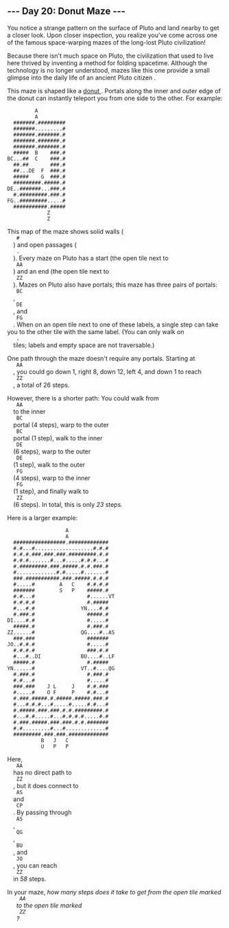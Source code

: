 <article class="day-desc">
 <h2>
  --- Day 20: Donut Maze ---
 </h2>
 <p>
  You notice a strange pattern on the surface of Pluto and land nearby to get a closer look. Upon closer inspection, you realize you've come across one of the famous space-warping mazes of the long-lost Pluto civilization!
 </p>
 <p>
  Because there isn't much space on Pluto, the civilization that used to live here thrived by inventing a method for folding spacetime.  Although the technology is no longer understood, mazes like this one provide a small glimpse into the
  <span title="So really, this puzzle is more archaeology than math, right?">
   daily life of an ancient Pluto citizen
  </span>
  .
 </p>
 <p>
  This maze is shaped like a
  <a href="https://en.wikipedia.org/wiki/Torus">
   donut
  </a>
  . Portals along the inner and outer edge of the donut can instantly teleport you from one side to the other.  For example:
 </p>
 <pre><code>         A           
         A           
  #######.#########  
  #######.........#  
  #######.#######.#  
  #######.#######.#  
  #######.#######.#  
  #####  B    ###.#  
BC...##  C    ###.#  
  ##.##       ###.#  
  ##...DE  F  ###.#  
  #####    G  ###.#  
  #########.#####.#  
DE..#######...###.#  
  #.#########.###.#  
FG..#########.....#  
  ###########.#####  
             Z       
             Z       
</code></pre>
 <p>
  This map of the maze shows solid walls (
  <code>
   #
  </code>
  ) and open passages (
  <code>
   .
  </code>
  ). Every maze on Pluto has a start (the open tile next to
  <code>
   AA
  </code>
  ) and an end (the open tile next to
  <code>
   ZZ
  </code>
  ). Mazes on Pluto also have portals; this maze has three pairs of portals:
  <code>
   BC
  </code>
  ,
  <code>
   DE
  </code>
  , and
  <code>
   FG
  </code>
  . When on an open tile next to one of these labels, a single step can take you to the other tile with the same label. (You can only walk on
  <code>
   .
  </code>
  tiles; labels and empty space are not traversable.)
 </p>
 <p>
  One path through the maze doesn't require any portals.  Starting at
  <code>
   AA
  </code>
  , you could go down 1, right 8, down 12, left 4, and down 1 to reach
  <code>
   ZZ
  </code>
  , a total of 26 steps.
 </p>
 <p>
  However, there is a shorter path:  You could walk from
  <code>
   AA
  </code>
  to the inner
  <code>
   BC
  </code>
  portal (4 steps), warp to the outer
  <code>
   BC
  </code>
  portal (1 step), walk to the inner
  <code>
   DE
  </code>
  (6 steps), warp to the outer
  <code>
   DE
  </code>
  (1 step), walk to the outer
  <code>
   FG
  </code>
  (4 steps), warp to the inner
  <code>
   FG
  </code>
  (1 step), and finally walk to
  <code>
   ZZ
  </code>
  (6 steps). In total, this is only
  <em>
   23
  </em>
  steps.
 </p>
 <p>
  Here is a larger example:
 </p>
 <pre><code>                   A               
                   A               
  #################.#############  
  #.#...#...................#.#.#  
  #.#.#.###.###.###.#########.#.#  
  #.#.#.......#...#.....#.#.#...#  
  #.#########.###.#####.#.#.###.#  
  #.............#.#.....#.......#  
  ###.###########.###.#####.#.#.#  
  #.....#        A   C    #.#.#.#  
  #######        S   P    #####.#  
  #.#...#                 #......VT
  #.#.#.#                 #.#####  
  #...#.#               YN....#.#  
  #.###.#                 #####.#  
DI....#.#                 #.....#  
  #####.#                 #.###.#  
ZZ......#               QG....#..AS
  ###.###                 #######  
JO..#.#.#                 #.....#  
  #.#.#.#                 ###.#.#  
  #...#..DI             BU....#..LF
  #####.#                 #.#####  
YN......#               VT..#....QG
  #.###.#                 #.###.#  
  #.#...#                 #.....#  
  ###.###    J L     J    #.#.###  
  #.....#    O F     P    #.#...#  
  #.###.#####.#.#####.#####.###.#  
  #...#.#.#...#.....#.....#.#...#  
  #.#####.###.###.#.#.#########.#  
  #...#.#.....#...#.#.#.#.....#.#  
  #.###.#####.###.###.#.#.#######  
  #.#.........#...#.............#  
  #########.###.###.#############  
           B   J   C               
           U   P   P               
</code></pre>
 <p>
  Here,
  <code>
   AA
  </code>
  has no direct path to
  <code>
   ZZ
  </code>
  , but it does connect to
  <code>
   AS
  </code>
  and
  <code>
   CP
  </code>
  . By passing through
  <code>
   AS
  </code>
  ,
  <code>
   QG
  </code>
  ,
  <code>
   BU
  </code>
  , and
  <code>
   JO
  </code>
  , you can reach
  <code>
   ZZ
  </code>
  in
  <em>
   58
  </em>
  steps.
 </p>
 <p>
  In your maze,
  <em>
   how many steps does it take to get from the open tile marked
   <code>
    AA
   </code>
   to the open tile marked
   <code>
    ZZ
   </code>
   ?
  </em>
 </p>
</article>
